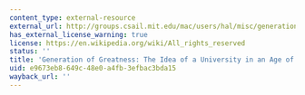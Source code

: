 ```yaml
---
content_type: external-resource
external_url: http://groups.csail.mit.edu/mac/users/hal/misc/generation-of-greatness.html
has_external_license_warning: true
license: https://en.wikipedia.org/wiki/All_rights_reserved
status: ''
title: 'Generation of Greatness: The Idea of a University in an Age of Science'
uid: e9673eb8-649c-48e0-a4fb-3efbac3bda15
wayback_url: ''
---
```

